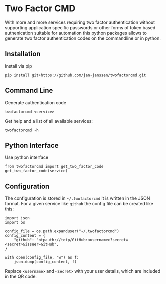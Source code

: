 # Two Factor CMD
With more and more services requiring two factor authentication without supporting application specific passwords or
other forms of token based authenication suitable for automation this python packages allows to generate two factor
authentication codes on the commandline or in python.

## Installation
Install via pip
```
pip install git+https://github.com/jan-janssen/twofactorcmd.git
```

## Command Line
Generate authentication code
```
twofactorcmd <service>
```

Get help and a list of all available services:
```
twofactorcmd -h
```

## Python Interface
Use python interface
```
from twofactorcmd import get_two_factor_code
get_two_factor_code(service)
```

## Configuration
The configuration is stored in `~/.twofactorcmd` it is written in the JSON format. For a given service like `github` the
config file can be created like this:
```
import json
import os

config_file = os.path.expanduser("~/.twofactorcmd")
config_content = {
    "github": "otpauth://totp/GitHub:<username>?secret=<secret>&issuer=GitHub",
}

with open(config_file, "w") as f:
    json.dump(config_content, f)
```
Replace `<username>` and `<secret>` with your user details, which are included in the QR code.